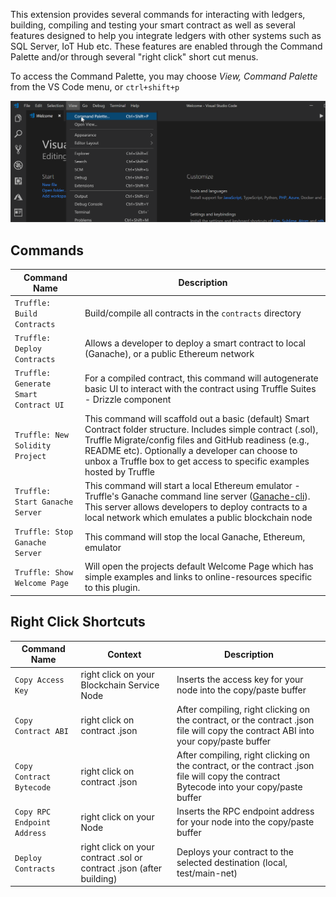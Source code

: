 <style>
    .md-typeset table:not([class]) {
        background-color: var(--md-primary-fg-color);
    }
</style>

This extension provides several commands for interacting with ledgers, building, compiling and testing your smart contract as well as several features designed to help you integrate ledgers with other systems such as SQL Server, IoT Hub etc. These features are enabled through the Command Palette and/or through several "right click" short cut menus.

To access the Command Palette, you may choose _View, Command Palette_ from the VS Code menu, or `ctrl+shift+p`

![Command Palette](./images/commandPalette.gif)

## Commands

| Command Name                          | Description                                                                                                                                                                                                                                                                                            |
| ------------------------------------- | ------------------------------------------------------------------------------------------------------------------------------------------------------------------------------------------------------------------------------------------------------------------------------------------------------ |
| `Truffle: Build Contracts`            | Build/compile all contracts in the `contracts` directory                                                                                                                                                                                                                                               |
| `Truffle: Deploy Contracts`           | Allows a developer to deploy a smart contract to local (Ganache), or a public Ethereum network                                                                                                                                                                                                         |
| `Truffle: Generate Smart Contract UI` | For a compiled contract, this command will autogenerate basic UI to interact with the contract using Truffle Suites - Drizzle component                                                                                                                                                                |
| `Truffle: New Solidity Project`       | This command will scaffold out a basic (default) Smart Contract folder structure. Includes simple contract (.sol), Truffle Migrate/config files and GitHub readiness (e.g., README etc). Optionally a developer can choose to unbox a Truffle box to get access to specific examples hosted by Truffle |
| `Truffle: Start Ganache Server`       | This command will start a local Ethereum emulator - Truffle's Ganache command line server ([Ganache-cli](https://github.com/trufflesuite/ganache-cli/blob/master/README.md)). This server allows developers to deploy contracts to a local network which emulates a public blockchain node             |
| `Truffle: Stop Ganache Server`        | This command will stop the local Ganache, Ethereum, emulator                                                                                                                                                                                                                                           |
| `Truffle: Show Welcome Page`          | Will open the projects default Welcome Page which has simple examples and links to online-resources specific to this plugin.                                                                                                                                                                           |

## Right Click Shortcuts

| Command Name                | Context                                                              | Description                                                                                                                             |
| --------------------------- | -------------------------------------------------------------------- | --------------------------------------------------------------------------------------------------------------------------------------- |
| `Copy Access Key`           | right click on your Blockchain Service Node                          | Inserts the access key for your node into the copy/paste buffer                                                                         |
| `Copy Contract ABI`         | right click on contract .json                                        | After compiling, right clicking on the contract, or the contract .json file will copy the contract ABI into your copy/paste buffer      |
| `Copy Contract Bytecode`    | right click on contract .json                                        | After compiling, right clicking on the contract, or the contract .json file will copy the contract Bytecode into your copy/paste buffer |
| `Copy RPC Endpoint Address` | right click on your Node                                             | Inserts the RPC endpoint address for your node into the copy/paste buffer                                                               |
| `Deploy Contracts`          | right click on your contract .sol or contract .json (after building) | Deploys your contract to the selected destination (local, test/main-net)                                                                |
